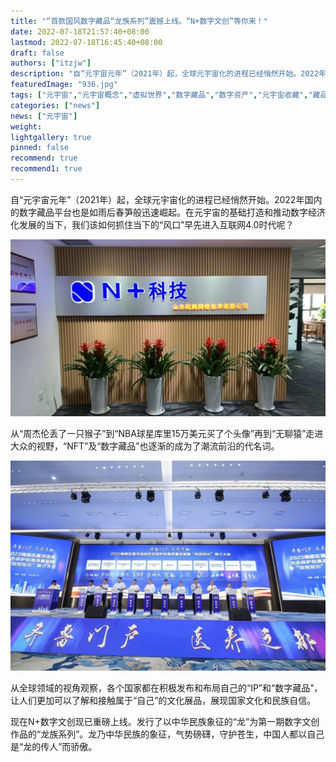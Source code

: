 ```yaml
---
title: "“首款国风数字藏品“龙族系列”震撼上线。“N+数字文创”等你来！"
date: 2022-07-18T21:57:40+08:00
lastmod: 2022-07-18T16:45:40+08:00
draft: false
authors: ["itzjw"]
description: "自“元宇宙元年”（2021年）起，全球元宇宙化的进程已经悄然开始。2022年国内的数字藏品平台也是如雨后春笋般迅速崛起。在元宇宙的基础打造和推动数字经济化发展的当下，我们该如何抓住当下的“风口”早先进入互联网4.0时代呢？"
featuredImage: "936.jpg"
tags: ["元宇宙","元宇宙概念","虚拟世界","数字藏品","数字资产","元宇宙收藏","藏品"]
categories: ["news"]
news: ["元宇宙"]
weight: 
lightgallery: true
pinned: false
recommend: true
recommend1: true
---
```


自“元宇宙元年”（2021年）起，全球元宇宙化的进程已经悄然开始。2022年国内的数字藏品平台也是如雨后春笋般迅速崛起。在元宇宙的基础打造和推动数字经济化发展的当下，我们该如何抓住当下的“风口”早先进入互联网4.0时代呢？

![数字藏品](935.jpg)



从“周杰伦丢了一只猴子”到“NBA球星库里15万美元买了个头像”再到“无聊猿”走进大众的视野，“NFT”及“数字藏品”也逐渐的成为了潮流前沿的代名词。

![数字藏品](936.jpg)

从全球领域的视角观察，各个国家都在积极发布和布局自己的“IP”和“数字藏品”，让人们更加可以了解和接触属于“自己”的文化展品，展现国家文化和民族自信。

现在N+数字文创现已重磅上线。发行了以中华民族象征的“龙”为第一期数字文创作品的“龙族系列”。龙乃中华民族的象征，气势磅礴，守护苍生，中国人都以自己是“龙的传人”而骄傲。